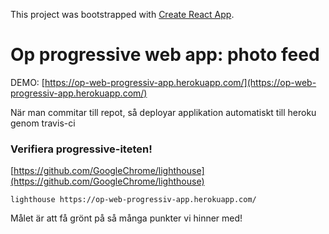 This project was bootstrapped with [Create React App](https://github.com/facebookincubator/create-react-app).


# Op progressive web app: photo feed
DEMO: [https://op-web-progressiv-app.herokuapp.com/](https://op-web-progressiv-app.herokuapp.com/)

När man commitar till repot, så deployar applikation automatiskt till heroku genom travis-ci


### Verifiera progressive-iteten!
[https://github.com/GoogleChrome/lighthouse](https://github.com/GoogleChrome/lighthouse)

```lighthouse https://op-web-progressiv-app.herokuapp.com/```

Målet är att få grönt på så många punkter vi hinner med!
